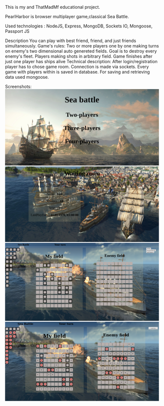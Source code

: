 This is my and ThatMadMf educational project.

PearlHarbor is browser multiplayer game,classical Sea Battle.

Used technologies :
  NodeJS,
  Express,
  MongoDB,
  Sockets IO,
  Mongoose,
  Passport JS
  
Description
  You can play with best friend, friend, and just friends simultaneously.
 Game's rules:
   Two or more players one by one making turns on enemy's two dimensional auto genereted fields. Goal is to destroy every 
enemy's fleet. Players making shots in arbitrary field. Game finishes after just one player has ships alive
  Technical description: 
After login/registration player has to chose game room. Connection is made via sockets. Every game with players within is saved
in database. For saving and retrieving data used mongoose.

Screenshots:
![alt text](https://github.com/Galaxy97/PearlHarbor/blob/master/app/public/game/img/menu.png)
![alt text](https://github.com/Galaxy97/PearlHarbor/blob/master/app/public/game/img/room.png)
![alt text](https://github.com/Galaxy97/PearlHarbor/blob/master/app/public/game/img/game.png)
![alt text](https://github.com/Galaxy97/PearlHarbor/blob/master/app/public/game/img/battle.png)

